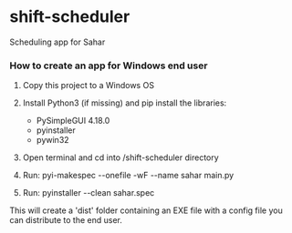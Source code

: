 # shift-scheduler
Scheduling app for Sahar 



### How to create an app for Windows end user

1. Copy this project to a Windows OS

2. Install Python3 (if missing) and pip install the libraries:
    - PySimpleGUI	4.18.0
    - pyinstaller
    - pywin32
    
3. Open terminal and cd into /shift-scheduler directory

4. Run:
pyi-makespec --onefile -wF --name sahar main.py

5. Run:
pyinstaller --clean sahar.spec


This will create a 'dist' folder containing an EXE file with a config file you can distribute to the end user.
